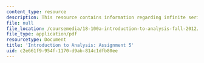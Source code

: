 ```yaml
---
content_type: resource
description: This resource contains information regarding infinite series.
file: null
file_location: /coursemedia/18-100a-introduction-to-analysis-fall-2012/c2e661f9954f1170d9ab814c1dfb80ee_MIT18_100AF12_Assign_5.pdf
file_type: application/pdf
resourcetype: Document
title: 'Introduction to Analysis: Assignment 5'
uid: c2e661f9-954f-1170-d9ab-814c1dfb80ee
---
```

